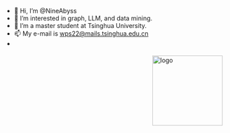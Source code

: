 - 👋 Hi, I’m @NineAbyss
- 👀 I’m interested in graph, LLM, and data mining.
- 🌱 I’m a master student at Tsinghua University.
- 📫 My e-mail is wps22@mails.tsinghua.edu.cn
- 
<img src="https://github-readme-stats.vercel.app/api?username=NineAbyss&show_icons=true" alt="logo" height="160" align="right" style="margin: 5px; margin-bottom: 20px;" />

